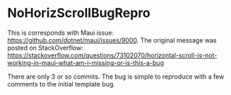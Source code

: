 # NoHorizScrollBugRepro

This is corresponds with Maui issue: https://github.com/dotnet/maui/issues/9000. The original message was posted on StackOverflow: https://stackoverflow.com/questions/73102070/horizontal-scroll-is-not-working-in-maui-what-am-i-missing-or-is-this-a-bug

There are only 3 or so commits. The bug is simple to reproduce with a few comments to the initial template bug. 
